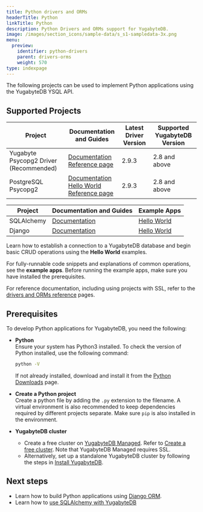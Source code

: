 ```yaml
---
title: Python drivers and ORMs
headerTitle: Python
linkTitle: Python
description: Python Drivers and ORMs support for YugabyteDB.
image: /images/section_icons/sample-data/s_s1-sampledata-3x.png
menu:
  preview:
    identifier: python-drivers
    parent: drivers-orms
    weight: 570
type: indexpage
---
```

The following projects can be used to implement Python applications using the YugabyteDB YSQL API.

## Supported Projects

| Project | Documentation and Guides | Latest Driver Version | Supported YugabyteDB Version |
| ------- | ------------------------ | ------------------------ | ---------------------|
| Yugabyte Psycopg2 Driver (Recommended) | [Documentation](yugabyte-psycopg2) <br /> [Reference page](../../reference/drivers/python/yugabyte-psycopg2-reference/)| 2.9.3 | 2.8 and above |
| PostgreSQL Psycopg2 | [Documentation](postgres-psycopg2) <br /> [Hello World](../../quick-start/build-apps/python/ysql-psycopg2) <br /> [Reference page](../../reference/drivers/python/postgres-psycopg2-reference/) | 2.9.3 | 2.8 and above |

| Project | Documentation and Guides | Example Apps |
| ------- | ------------------------ | ------------ |
| SQLAlchemy | [Documentation](sqlalchemy) | [Hello World](../../quick-start/build-apps/python/ysql-sqlalchemy) |
| Django | [Documentation](django) | [Hello World](../../quick-start/build-apps/python/ysql-django) |

Learn how to establish a connection to a YugabyteDB database and begin basic CRUD operations using the **Hello World** examples.

For fully-runnable code snippets and explanations of common operations, see the **example apps**. Before running the example apps, make sure you have installed the prerequisites.

For reference documentation, including using projects with SSL, refer to the [drivers and ORMs reference](../../reference/drivers/python/postgres-psycopg2-reference/) pages.

## Prerequisites

To develop Python applications for YugabyteDB, you need the following:

- **Python**\
  Ensure your system has Python3 installed. To check the version of Python installed, use the following command:

  ```sh
  python -V
  ```

  If not already installed, download and install it from the [Python Downloads](https://www.python.org/downloads/) page.

- **Create a Python project**\
  Create a python file by adding the `.py` extension to the filename. A virtual environment is also recommended to keep dependencies required by different projects separate. Make sure `pip` is also installed in the environment.

- **YugabyteDB cluster**
  - Create a free cluster on [YugabyteDB Managed](https://www.yugabyte.com/cloud/). Refer to [Create a free cluster](../../yugabyte-cloud/cloud-basics/create-clusters-free/). Note that YugabyteDB Managed requires SSL.
  - Alternatively, set up a standalone YugabyteDB cluster by following the steps in [Install YugabyteDB](../../quick-start/install/macos).

## Next steps

- Learn how to build Python applications using [Django ORM](django).
- Learn how to [use SQLAlchemy with YugabyteDB](sqlalchemy)
